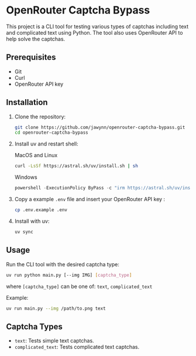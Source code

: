 # OpenRouter Captcha Bypass

This project is a CLI tool for testing various types of captchas including text and complicated text using Python. The tool also uses OpenRouter API to help solve the captchas.

## Prerequisites

- Git
- Curl
- OpenRouter API key

## Installation

1. Clone the repository:

   ```sh
   git clone https://github.com/jawynn/openrouter-captcha-bypass.git
   cd openrouter-captcha-bypass
   ```

2. Install uv and restart shell:

   MacOS and Linux
   ```sh
   curl -LsSf https://astral.sh/uv/install.sh | sh
   ```
   Windows
   ```powershell
   powershell -ExecutionPolicy ByPass -c "irm https://astral.sh/uv/install.ps1 | iex"
   ```

3. Copy a example `.env` file and insert your OpenRouter API key :

   ```sh
   cp .env.example .env
   ```

4. Install with uv:

   ```sh
   uv sync
   ```

## Usage

Run the CLI tool with the desired captcha type:

```sh
uv run python main.py [--img IMG] [captcha_type]
```

where `[captcha_type]` can be one of: `text`, `complicated_text`

Example:

```sh
uv run main.py --img /path/to.png text
```

## Captcha Types

- `text`: Tests simple text captchas.
- `complicated_text`: Tests complicated text captchas.



